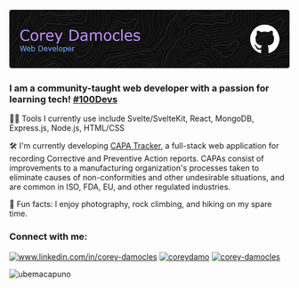 ![image](https://github.com/ubemacapuno/images-for-github-readme/blob/main/corey-damocles-header-image.png?raw=true)

<h3 align="left">I am a community-taught web developer with a passion for learning tech! <a href="https://leonnoel.com/100devs/">#100Devs</a></h3>

<p align="left">🧑🏾‍ Tools I currently use include Svelte/SvelteKit, React, MongoDB, Express.js, Node.js, HTML/CSS</p>
<p align="left">🛠️ I'm currently developing <a href="https://github.com/ubemacapuno/ts-capa-tracker-refactor">CAPA Tracker</a>, a full-stack web application for recording Corrective and Preventive Action reports. CAPAs consist of improvements to a manufacturing organization's processes taken to eliminate causes of non-conformities and other undesirable situations, and are common in ISO, FDA, EU, and other regulated industries.</p>
<p align="left">🤖 Fun facts: I enjoy photography, rock climbing, and hiking on my spare time.</p>

<h3 align="left">Connect with me:</h3>
<p align="left">
<a href="https://www.linkedin.com/in/corey-damocles/" target="blank"><img align="center" src="https://raw.githubusercontent.com/rahuldkjain/github-profile-readme-generator/master/src/images/icons/Social/linked-in-alt.svg" alt="www.linkedin.com/in/corey-damocles" height="30" width="40" /></a>
<a href="https://twitter.com/coreydamo" target="blank"><img align="center" src="https://raw.githubusercontent.com/rahuldkjain/github-profile-readme-generator/master/src/images/icons/Social/twitter.svg" alt="coreydamo" height="30" width="40" /></a>
<a href="https://codepen.io/corey-damocles" target="blank"><img align="center" src="https://raw.githubusercontent.com/rahuldkjain/github-profile-readme-generator/master/src/images/icons/Social/codepen.svg" alt="corey-damocles" height="30" width="40" /></a>
</p>

<p><img align="left" src="https://github-readme-streak-stats.herokuapp.com/?user=ubemacapuno&show_icons=true&locale=en&layout=compact&theme=tokyonight_duo" alt="ubemacapuno" /></p>
